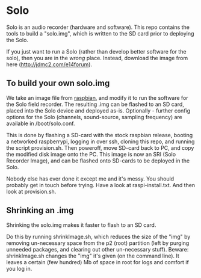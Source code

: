 Solo
====

Solo is an audio recorder (hardware and software). This repo contains
the tools to build a "solo.img", which is written to the SD card prior
to deploying the Solo.

If you just want to run a Solo (rather than develop better software
for the solo), then you are in the _wrong_ place. Instead, download the image from here (http://jdmc2.com/e14forum).

## To build your own solo.img

We take an image file from [raspbian](www.raspberrypi.org/downloads),
and modify it to run the software for the Solo field recorder.  The
resulting .img can be flashed to an SD card, placed into the Solo
device and deployed as-is.  Optionally - further config options for
the Solo (channels, sound-source, sampling frequency) are available in
/boot/solo.conf.

This is done by flashing a SD-card with the stock raspbian release,
booting a networked raspberrypi, logging in over ssh, cloning this
repo, and running the script provision.sh.  Then poweroff, move
SD-card back to PC, and copy the modified disk image onto the PC.
This image is now an SRI (Solo Recorder Image), and can be flashed
onto SD-cards to be deployed in the Solo.

Nobody else has ever done it except me and it's messy.  You should
probably get in touch before trying.  Have a look at
raspi-install.txt.  And then look at provision.sh.

## Shrinking an .img

Shrinking the solo.img makes it faster to flash to an SD card.

Do this by running shrinkImage.sh, which reduces the size of the "img"
by removing un-necessary space from the p2 (root) partition (left by
purging unneeded packages, and clearing out other un-necessary stuff).
Beware: shrinkImage.sh changes the "img" it's given (on the command
line).  It leaves a certain (few hundred) Mb of space in root for logs
and comfort if you log in.
